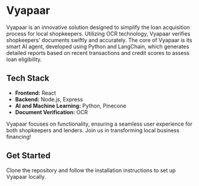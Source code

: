 # Vyapaar

Vyapaar is an innovative solution designed to simplify the loan acquisition process for local shopkeepers. Utilizing OCR technology, Vyapaar verifies shopkeepers' documents swiftly and accurately. The core of Vyapaar is its smart AI agent, developed using Python and LangChain, which generates detailed reports based on recent transactions and credit scores to assess loan eligibility.

## Tech Stack
- **Frontend:** React
- **Backend:** Node.js, Express
- **AI and Machine Learning:** Python, Pinecone
- **Document Verification:** OCR

Vyapaar focuses on functionality, ensuring a seamless user experience for both shopkeepers and lenders. Join us in transforming local business financing!

## Get Started
Clone the repository and follow the installation instructions to set up Vyapaar locally.
